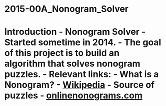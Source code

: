 # 2015-00A_Nonogram_Solver
# Introduction - **Nonogram Solver** - Started sometime in 2014. - The goal of this project is to  build an algorithm that solves nonogram puzzles.  - Relevant links:     - What is a Nonogram? - [Wikipedia](https://en.wikipedia.org/wiki/Nonogram)     - Source of puzzles - [onlinenonograms.com](https://onlinenonograms.com)
